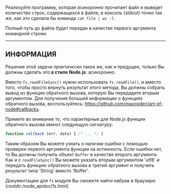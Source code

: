Реализуйте программу, которая *асинхронно* прочитает файл и выведет количество строк, содержащихся в файле, в консоль (stdout) точно так же, как это сделала бы команда `cat file | wc -l`.

Полный путь до файла будет передан в качестве первого аргумента командной строки.

----------------------------------------------------------------------
## ИНФОРМАЦИЯ

Решение этой задачи *практически* такое же, как и предущее, только Вы должны сделать это **в стиле Node.js**: асинхронно.

Вместо `fs.readFileSync()` нужно использовать `fs.readFile()`, и вместо того, чтобы просто вернуть результат этого метода, Вы должны собрать вывод из функции обратного вызова, которую Вы передадите вторым аргументом. Для получения большей информации о функциях обратного вызова, воспользуйтесь: https://github.com/maxogden/art-of-node#callbacks.

Примите во внимание то, что характерные для Node.js функции обратного вызова имеют следующую сигнатуру:

```js
function callback (err, data) { /* ... */ }
```

Таким образом Вы можете узнать о наличии ошибки с помощью проверки первого аргумента функции на истинность. Если ошибки нет, то Вы должны получить объект `Buffer` в качестве второго аргумента. Как и с `readFileSync()` Вы можете указать вторым аргументом 'utf8' и передать функцию обратного вызова в третий аргумент и получить результат типа 'String' вместо 'Buffer'.

Документацию для `fs` модуля Вы сможете найти набрав в браузере:
  {rootdir:/node_apidoc/fs.html}
